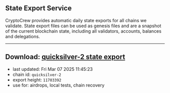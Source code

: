 ## State Export Service
CryptoCrew provides automatic daily state exports for all chains we validate. State export files can be used as genesis files and are a snapshot of the current blockchain state, including all validators, accounts, balances and delegations.

---
**Download: [quicksilver-2 state export](https://dl-eu2.ccvalidators.com/SERVICE/quicksilver/quicksilver-2_export_11703392.json)**
---

- last updated: Fri Mar 07 2025 11:45:23
- chain id: `quicksilver-2`
- export height: `11703392`
- use for: airdrops, local tests, chain recovery
